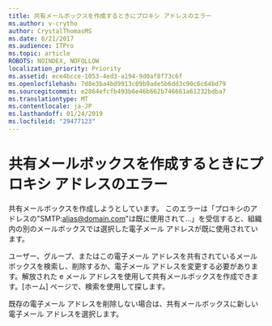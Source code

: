 ```yaml
---
title: 共有メールボックスを作成するときにプロキシ アドレスのエラー
ms.author: v-crytho
author: CrystalThomasMS
ms.date: 8/21/2017
ms.audience: ITPro
ms.topic: article
ROBOTS: NOINDEX, NOFOLLOW
localization_priority: Priority
ms.assetid: ece4bcce-1053-4ed3-a194-9d0af8f73c6f
ms.openlocfilehash: 7d8e3ba4bd9913c09b9ade5b6dd3c90c6c64bd79
ms.sourcegitcommit: e2864efcfb493b6e46b662b746661a61232bdba7
ms.translationtype: MT
ms.contentlocale: ja-JP
ms.lasthandoff: 01/24/2019
ms.locfileid: "29477123"
---
```

# <a name="proxy-address-error-while-creating-a-shared-mailbox"></a>共有メールボックスを作成するときにプロキシ アドレスのエラー

共有メールボックスを作成しようとしています。 このエラーは「プロキシのアドレスの"SMTP:alias@domain.com"は既に使用されて...」を受信すると、組織内の別のメールボックスでは選択した電子メール アドレスが既に使用されています。
  
ユーザー、グループ、またはこの電子メール アドレスを共有されているメールボックスを検索し、削除するか、電子メール アドレスを変更する必要があります。解放された e メール アドレスを使用して共有メールボックスを作成できます。[ホーム] ページで、検索を使用して探します。
  
既存の電子メール アドレスを削除しない場合は、共有メールボックスに新しい電子メール アドレスを選択します。
  

